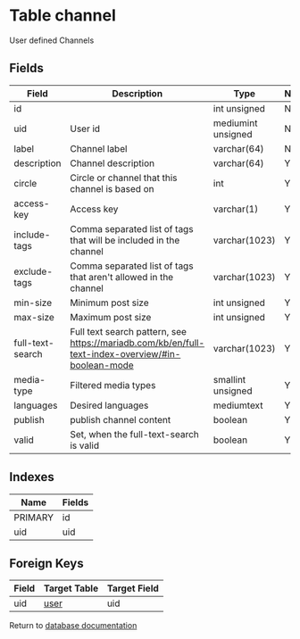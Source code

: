 Table channel
===========

User defined Channels

Fields
------

| Field            | Description                                                                                       | Type               | Null | Key | Default | Extra          |
| ---------------- | ------------------------------------------------------------------------------------------------- | ------------------ | ---- | --- | ------- | -------------- |
| id               |                                                                                                   | int unsigned       | NO   | PRI | NULL    | auto_increment |
| uid              | User id                                                                                           | mediumint unsigned | NO   |     | NULL    |                |
| label            | Channel label                                                                                     | varchar(64)        | NO   |     | NULL    |                |
| description      | Channel description                                                                               | varchar(64)        | YES  |     | NULL    |                |
| circle           | Circle or channel that this channel is based on                                                   | int                | YES  |     | NULL    |                |
| access-key       | Access key                                                                                        | varchar(1)         | YES  |     | NULL    |                |
| include-tags     | Comma separated list of tags that will be included in the channel                                 | varchar(1023)      | YES  |     | NULL    |                |
| exclude-tags     | Comma separated list of tags that aren't allowed in the channel                                   | varchar(1023)      | YES  |     | NULL    |                |
| min-size         | Minimum post size                                                                                 | int unsigned       | YES  |     | NULL    |                |
| max-size         | Maximum post size                                                                                 | int unsigned       | YES  |     | NULL    |                |
| full-text-search | Full text search pattern, see https://mariadb.com/kb/en/full-text-index-overview/#in-boolean-mode | varchar(1023)      | YES  |     | NULL    |                |
| media-type       | Filtered media types                                                                              | smallint unsigned  | YES  |     | NULL    |                |
| languages        | Desired languages                                                                                 | mediumtext         | YES  |     | NULL    |                |
| publish          | publish channel content                                                                           | boolean            | YES  |     | NULL    |                |
| valid            | Set, when the full-text-search is valid                                                           | boolean            | YES  |     | NULL    |                |

Indexes
------------

| Name    | Fields |
| ------- | ------ |
| PRIMARY | id     |
| uid     | uid    |

Foreign Keys
------------

| Field | Target Table | Target Field |
|-------|--------------|--------------|
| uid | [user](help/database/db_user) | uid |

Return to [database documentation](help/database)
